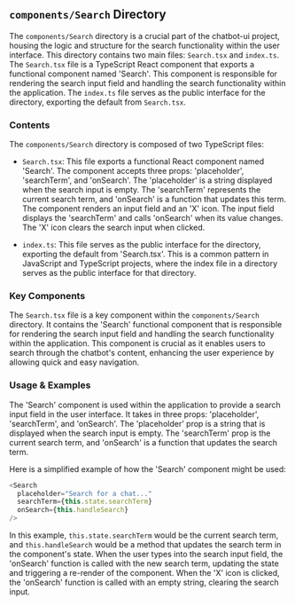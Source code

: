 
## `components/Search` Directory

The `components/Search` directory is a crucial part of the chatbot-ui project, housing the logic and structure for the search functionality within the user interface. This directory contains two main files: `Search.tsx` and `index.ts`. The `Search.tsx` file is a TypeScript React component that exports a functional component named 'Search'. This component is responsible for rendering the search input field and handling the search functionality within the application. The `index.ts` file serves as the public interface for the directory, exporting the default from `Search.tsx`. 

### Contents

The `components/Search` directory is composed of two TypeScript files:

- `Search.tsx`: This file exports a functional React component named 'Search'. The component accepts three props: 'placeholder', 'searchTerm', and 'onSearch'. The 'placeholder' is a string displayed when the search input is empty. The 'searchTerm' represents the current search term, and 'onSearch' is a function that updates this term. The component renders an input field and an 'X' icon. The input field displays the 'searchTerm' and calls 'onSearch' when its value changes. The 'X' icon clears the search input when clicked.

- `index.ts`: This file serves as the public interface for the directory, exporting the default from 'Search.tsx'. This is a common pattern in JavaScript and TypeScript projects, where the index file in a directory serves as the public interface for that directory.

### Key Components

The `Search.tsx` file is a key component within the `components/Search` directory. It contains the 'Search' functional component that is responsible for rendering the search input field and handling the search functionality within the application. This component is crucial as it enables users to search through the chatbot's content, enhancing the user experience by allowing quick and easy navigation.

### Usage & Examples

The 'Search' component is used within the application to provide a search input field in the user interface. It takes in three props: 'placeholder', 'searchTerm', and 'onSearch'. The 'placeholder' prop is a string that is displayed when the search input is empty. The 'searchTerm' prop is the current search term, and 'onSearch' is a function that updates the search term.

Here is a simplified example of how the 'Search' component might be used:

```typescript
<Search
  placeholder="Search for a chat..."
  searchTerm={this.state.searchTerm}
  onSearch={this.handleSearch}
/>
```

In this example, `this.state.searchTerm` would be the current search term, and `this.handleSearch` would be a method that updates the search term in the component's state. When the user types into the search input field, the 'onSearch' function is called with the new search term, updating the state and triggering a re-render of the component. When the 'X' icon is clicked, the 'onSearch' function is called with an empty string, clearing the search input.
